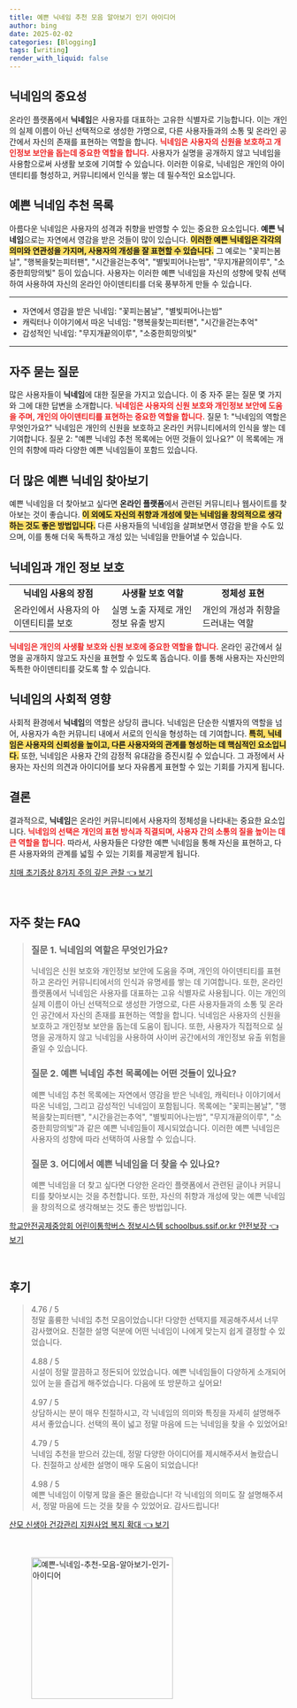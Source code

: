 ```yaml
---
title: 예쁜 닉네임 추천 모음 알아보기 인기 아이디어
author: bing
date: 2025-02-02
categories: [Blogging]
tags: [writing]
render_with_liquid: false
---
```



<h2 id='닉네임의 중요성'>닉네임의 중요성</h2>

<p>온라인 플랫폼에서 <b>닉네임</b>은 사용자를 대표하는 고유한 식별자로 기능합니다. 이는 개인의 실제 이름이 아닌 선택적으로 생성한 가명으로, 다른 사용자들과의 소통 및 온라인 공간에서 자신의 존재를 표현하는 역할을 합니다. <b><span style="color: #ee2323;">닉네임은 사용자의 신원을 보호하고 개인정보 보안을 돕는데 중요한 역할을 합니다.</span></b> 사용자가 실명을 공개하지 않고 닉네임을 사용함으로써 사생활 보호에 기여할 수 있습니다. 이러한 이유로, 닉네임은 개인의 아이덴티티를 형성하고, 커뮤니티에서 인식을 쌓는 데 필수적인 요소입니다.</p>

<h2 id='예쁜 닉네임 추천 목록'>예쁜 닉네임 추천 목록</h2>

<p>아름다운 닉네임은 사용자의 성격과 취향을 반영할 수 있는 중요한 요소입니다. <b>예쁜 닉네임</b>으로는 자연에서 영감을 받은 것들이 많이 있습니다. <b><span style="background-color: #ffe066;">이러한 예쁜 닉네임은 각각의 의미와 연관성을 가지며, 사용자의 개성을 잘 표현할 수 있습니다.</span></b> 그 예로는 "꽃피는봄날", "행복을찾는피터팬", "시간을걷는추억", "별빛피어나는밤", "무지개끝의이루", "소중한희망의빛" 등이 있습니다. 사용자는 이러한 예쁜 닉네임을 자신의 성향에 맞춰 선택하여 사용하여 자신의 온라인 아이덴티티를 더욱 풍부하게 만들 수 있습니다.</p>

<hr />

<ul>
    <li>자연에서 영감을 받은 닉네임: "꽃피는봄날", "별빛피어나는밤"</li>
    <li>캐릭터나 이야기에서 따온 닉네임: "행복을찾는피터팬", "시간을걷는추억"</li>
    <li>감성적인 닉네임: "무지개끝의이루", "소중한희망의빛"</li>
</ul>

<hr />

<h2 id='자주 묻는 질문'>자주 묻는 질문</h2>

<p>많은 사용자들이 <b>닉네임</b>에 대한 질문을 가지고 있습니다. 이 중 자주 묻는 질문 몇 가지와 그에 대한 답변을 소개합니다. <b><span style="color: #ee2323;">닉네임은 사용자의 신원 보호와 개인정보 보안에 도움을 주며, 개인의 아이덴티티를 표현하는 중요한 역할을 합니다.</span></b> 질문 1: "닉네임의 역할은 무엇인가요?" 닉네임은 개인의 신원을 보호하고 온라인 커뮤니티에서의 인식을 쌓는 데 기여합니다. 질문 2: "예쁜 닉네임 추천 목록에는 어떤 것들이 있나요?" 이 목록에는 개인의 취향에 따라 다양한 예쁜 닉네임들이 포함드 있습니다.</p>

<h2 id='더 많은 예쁜 닉네임 찾아보기'>더 많은 예쁜 닉네임 찾아보기</h2>

<p>예쁜 닉네임을 더 찾아보고 싶다면 <b>온라인 플랫폼</b>에서 관련된 커뮤니티나 웹사이트를 찾아보는 것이 좋습니다. <b><span style="background-color: #ffe066;">이 외에도 자신의 취향과 개성에 맞는 닉네임을 창의적으로 생각하는 것도 좋은 방법입니다.</span></b> 다른 사용자들의 닉네임을 살펴보면서 영감을 받을 수도 있으며, 이를 통해 더욱 독특하고 개성 있는 닉네임을 만들어낼 수 있습니다.</p>

<h2 id='닉네임과 개인 정보 보호'>닉네임과 개인 정보 보호</h2>

<table>
    <tr>
        <td style="text-align: center; height: 17px;"><b>닉네임 사용의 장점</b></td>
        <td style="text-align: center; height: 17px;"><b>사생활 보호 역할</b></td>
        <td style="text-align: center; height: 17px;"><b>정체성 표현</b></td>
    </tr>
    <tr>
        <td>온라인에서 사용자의 아이덴티티를 보호</td>
        <td>실명 노출 자제로 개인정보 유출 방지</td>
        <td>개인의 개성과 취향을 드러내는 역할</td>
    </tr>
</table>

<p><b><span style="color: #ee2323;">닉네임은 개인의 사생활 보호와 신원 보호에 중요한 역할을 합니다.</span></b> 온라인 공간에서 실명을 공개하지 않고도 자신을 표현할 수 있도록 돕습니다. 이를 통해 사용자는 자신만의 독특한 아이덴티티를 갖도록 할 수 있습니다.</p>

<h2 id='닉네임의 사회적 영향'>닉네임의 사회적 영향</h2>

<p>사회적 환경에서 <b>닉네임</b>의 역할은 상당히 큽니다. 닉네임은 단순한 식별자의 역할을 넘어, 사용자가 속한 커뮤니티 내에서 서로의 인식을 형성하는 데 기여합니다. <b><span style="background-color: #ffe066;">특히, 닉네임은 사용자의 신뢰성을 높이고, 다른 사용자와의 관계를 형성하는 데 핵심적인 요소입니다.</span></b> 또한, 닉네임은 사용자 간의 감정적 유대감을 증진시킬 수 있습니다. 그 과정에서 사용자는 자신의 의견과 아이디어를 보다 자유롭게 표현할 수 있는 기회를 가지게 됩니다.</p>

<h2 id='결론'>결론</h2>

<p>결과적으로, <b>닉네임</b>은 온라인 커뮤니티에서 사용자의 정체성을 나타내는 중요한 요소입니다. <b><span style="color: #ee2323;">닉네임의 선택은 개인의 표현 방식과 직결되며, 사용자 간의 소통의 질을 높이는 데 큰 역할을 합니다.</span></b> 따라서, 사용자들은 다양한 예쁜 닉네임을 통해 자신을 표현하고, 다른 사용자와의 관계를 넓힐 수 있는 기회를 제공받게 됩니다.</p>


<p><a class="click-button" title="치매 초기증상 8가지 주의 깊은 관찰" href="https://aptwhite.github.io/posts/%EC%B9%98%EB%A7%A4-%EC%B4%88%EA%B8%B0%EC%A6%9D%EC%83%81-8%EA%B0%80%EC%A7%80-%EC%A3%BC%EC%9D%98-%EA%B9%8A%EC%9D%80-%EA%B4%80%EC%B0%B0/" rel="dofollow">치매 초기증상 8가지 주의 깊은 관찰 👈 보기</a></p><br>
<h2 id='자주_찾는_FAQ'>자주 찾는 FAQ</h2>
<div itemscope="" itemtype="https://schema.org/FAQPage"> 
<blockquote> 
<div itemscope="" itemprop="mainEntity" itemtype="https://schema.org/Question"> 
<h3 itemprop="name">질문 1. 닉네임의 역할은 무엇인가요?</h3> 
<div itemscope="" itemprop="acceptedAnswer" itemtype="https://schema.org/Answer"> 
<span itemprop="text"> 
<p>닉네임은 신원 보호와 개인정보 보안에 도움을 주며, 개인의 아이덴티티를 표현하고 온라인 커뮤니티에서의 인식과 유명세를 쌓는 데 기여합니다. 또한, 온라인 플랫폼에서 닉네임은 사용자를 대표하는 고유 식별자로 사용됩니다. 이는 개인의 실제 이름이 아닌 선택적으로 생성한 가명으로, 다른 사용자들과의 소통 및 온라인 공간에서 자신의 존재를 표현하는 역할을 합니다. 닉네임은 사용자의 신원을 보호하고 개인정보 보안을 돕는데 도움이 됩니다. 또한, 사용자가 직접적으로 실명을 공개하지 않고 닉네임을 사용하여 사이버 공간에서의 개인정보 유출 위험을 줄일 수 있습니다.</p> 
</span> 
</div> 
</div> 

<div itemscope="" itemprop="mainEntity" itemtype="https://schema.org/Question"> 
<h3 itemprop="name">질문 2. 예쁜 닉네임 추천 목록에는 어떤 것들이 있나요?</h3> 
<div itemscope="" itemprop="acceptedAnswer" itemtype="https://schema.org/Answer"> 
<span itemprop="text"> 
<p>예쁜 닉네임 추천 목록에는 자연에서 영감을 받은 닉네임, 캐릭터나 이야기에서 따온 닉네임, 그리고 감성적인 닉네임이 포함됩니다. 목록에는 "꽃피는봄날", "행복을찾는피터팬", "시간을걷는추억", "별빛피어나는밤", "무지개끝의이루", "소중한희망의빛"과 같은 예쁜 닉네임들이 제시되었습니다. 이러한 예쁜 닉네임은 사용자의 성향에 따라 선택하여 사용할 수 있습니다.</p> 
</span> 
</div> 
</div> 

<div itemscope="" itemprop="mainEntity" itemtype="https://schema.org/Question"> 
<h3 itemprop="name">질문 3. 어디에서 예쁜 닉네임을 더 찾을 수 있나요?</h3> 
<div itemscope="" itemprop="acceptedAnswer" itemtype="https://schema.org/Answer"> 
<span itemprop="text"> 
<p>예쁜 닉네임을 더 찾고 싶다면 다양한 온라인 플랫폼에서 관련된 글이나 커뮤니티를 찾아보시는 것을 추천합니다. 또한, 자신의 취향과 개성에 맞는 예쁜 닉네임을 창의적으로 생각해보는 것도 좋은 방법입니다.</p> 
</span> 
</div> 
</div> 
</blockquote> 
</div>
<p><a class="click-button" title="학교안전공제중앙회 어린이통학버스 정보시스템 schoolbus.ssif.or.kr 안전보장" href="https://aptwhite.github.io/posts/%ED%95%99%EA%B5%90%EC%95%88%EC%A0%84%EA%B3%B5%EC%A0%9C%EC%A4%91%EC%95%99%ED%9A%8C-%EC%96%B4%EB%A6%B0%EC%9D%B4%ED%86%B5%ED%95%99%EB%B2%84%EC%8A%A4-%EC%A0%95%EB%B3%B4%EC%8B%9C%EC%8A%A4%ED%85%9C-schoolbus.ssif.or.kr-%EC%95%88%EC%A0%84%EB%B3%B4%EC%9E%A5/" rel="dofollow">학교안전공제중앙회 어린이통학버스 정보시스템 schoolbus.ssif.or.kr 안전보장 👈 보기</a></p><br>
<h2 id='후기'>후기</h2>
<div itemscope itemtype="https://schema.org/Product">
  <blockquote>
  <div itemprop="review" itemscope itemtype="https://schema.org/Review">
      <div itemprop="reviewRating" itemscope itemtype="https://schema.org/Rating"> <span itemprop="ratingValue">4.76</span> / <span itemprop="bestRating">5</span> </div>
      <span itemprop="reviewBody">정말 훌륭한 닉네임 추천 모음이었습니다! 다양한 선택지를 제공해주셔서 너무 감사했어요. 친절한 설명 덕분에 어떤 닉네임이 나에게 맞는지 쉽게 결정할 수 있었습니다.</span>
  </div>
  <br>
  <div itemprop="review" itemscope itemtype="https://schema.org/Review">
      <div itemprop="reviewRating" itemscope itemtype="https://schema.org/Rating"> <span itemprop="ratingValue">4.88</span> / <span itemprop="bestRating">5</span> </div>
      <span itemprop="reviewBody">시설이 정말 깔끔하고 정돈되어 있었습니다. 예쁜 닉네임들이 다양하게 소개되어 있어 눈을 즐겁게 해주었습니다. 다음에 또 방문하고 싶어요!</span>
  </div>
  <br>
  <div itemprop="review" itemscope itemtype="https://schema.org/Review">
      <div itemprop="reviewRating" itemscope itemtype="https://schema.org/Rating"> <span itemprop="ratingValue">4.97</span> / <span itemprop="bestRating">5</span> </div>
      <span itemprop="reviewBody">상담하시는 분이 매우 친절하시고, 각 닉네임의 의미와 특징을 자세히 설명해주셔서 좋았습니다. 선택의 폭이 넓고 정말 마음에 드는 닉네임을 찾을 수 있었어요!</span>
  </div>
  <br>
  <div itemprop="review" itemscope itemtype="https://schema.org/Review">
      <div itemprop="reviewRating" itemscope itemtype="https://schema.org/Rating"> <span itemprop="ratingValue">4.79</span> / <span itemprop="bestRating">5</span> </div>
      <span itemprop="reviewBody">닉네임 추천을 받으러 갔는데, 정말 다양한 아이디어를 제시해주셔서 놀랐습니다. 친절하고 상세한 설명이 매우 도움이 되었습니다!</span>
  </div>
  <br>
  <div itemprop="review" itemscope itemtype="https://schema.org/Review">
      <div itemprop="reviewRating" itemscope itemtype="https://schema.org/Rating"> <span itemprop="ratingValue">4.98</span> / <span itemprop="bestRating">5</span> </div>
      <span itemprop="reviewBody">예쁜 닉네임이 이렇게 많을 줄은 몰랐습니다! 각 닉네임의 의미도 잘 설명해주셔서, 정말 마음에 드는 것을 찾을 수 있었어요. 감사드립니다!</span>
  </div>
  </blockquote>
</div>
<p><a class="click-button" title="산모 신생아 건강관리 지원사업 복지 확대" href="https://aptwhite.github.io/posts/%EC%82%B0%EB%AA%A8-%EC%8B%A0%EC%83%9D%EC%95%84-%EA%B1%B4%EA%B0%95%EA%B4%80%EB%A6%AC-%EC%A7%80%EC%9B%90%EC%82%AC%EC%97%85-%EB%B3%B5%EC%A7%80-%ED%99%95%EB%8C%80/" rel="dofollow">산모 신생아 건강관리 지원사업 복지 확대 👈 보기</a></p><br>
<figure class="image"><img src="https://aptwhite.github.io/assets/img/thumbnail/예쁜-닉네임-추천-모음-알아보기-인기-아이디어.webp" alt="예쁜-닉네임-추천-모음-알아보기-인기-아이디어" width="256" height="256"></figure>